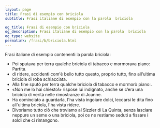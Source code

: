 ```yaml
---
layout: page
title: Frasi di esempio con briciola 
subtitle: Frasi italiane di esempio con la parola  briciola

og_title: Frasi di esempio con briciola 
og_description: Frasi italiane di esempio con la parola  briciola
og_type: website
permalink: /frasi/b/briciola.html
---
```


Frasi italiane di esempio contenenti la parola briciola:


- Poi sputava per terra qualche briciola di tabacco e mormorava piano: Partita.
- di ridere, accidenti com'è bello tutto questo, proprio tutto, fino all'ultima briciola di roba schiacciata.
- Alla fine sputò per terra qualche briciola di tabacco e mormorò piano:.
- «Non me lo hai chiesto!» rispose lui indignato, anche se c’era una briciola di verità nelle rimostranze di Joanne.
- Ha cominciato a guardarla, l'ha vista ingoiare dolci, leccarsi le dita fino all'ultima briciola, l'ha vista ridere.
- Divoriamo tutto ciò che troviamo al Sizzler di La Quinta, senza lasciare neppure un seme o una briciola, poi ce ne restiamo seduti a fissare i soldi che ci rimangono.
